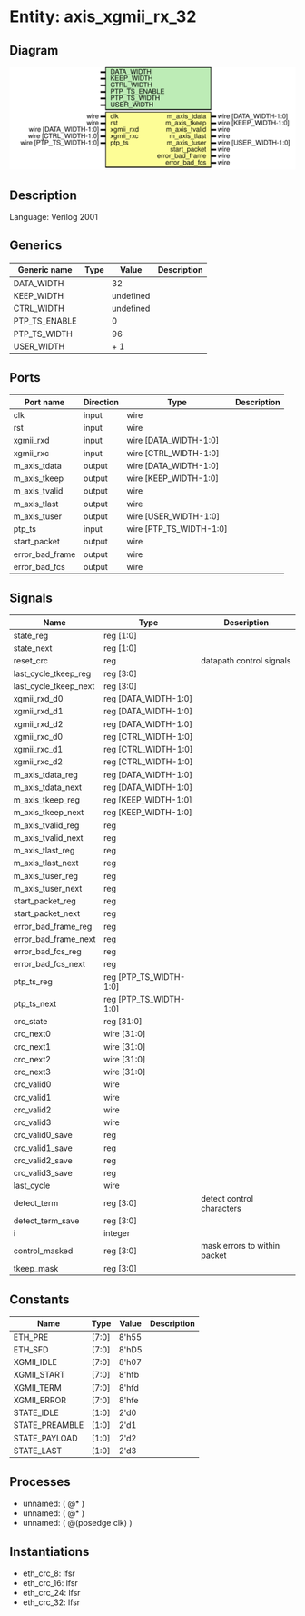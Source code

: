# Entity: axis_xgmii_rx_32

## Diagram

![Diagram](axis_xgmii_rx_32.svg "Diagram")
## Description

Language: Verilog 2001
 
## Generics

| Generic name  | Type | Value     | Description |
| ------------- | ---- | --------- | ----------- |
| DATA_WIDTH    |      | 32        |             |
| KEEP_WIDTH    |      | undefined |             |
| CTRL_WIDTH    |      | undefined |             |
| PTP_TS_ENABLE |      | 0         |             |
| PTP_TS_WIDTH  |      | 96        |             |
| USER_WIDTH    |      | + 1       |             |
## Ports

| Port name       | Direction | Type                    | Description |
| --------------- | --------- | ----------------------- | ----------- |
| clk             | input     | wire                    |             |
| rst             | input     | wire                    |             |
| xgmii_rxd       | input     | wire [DATA_WIDTH-1:0]   |             |
| xgmii_rxc       | input     | wire [CTRL_WIDTH-1:0]   |             |
| m_axis_tdata    | output    | wire [DATA_WIDTH-1:0]   |             |
| m_axis_tkeep    | output    | wire [KEEP_WIDTH-1:0]   |             |
| m_axis_tvalid   | output    | wire                    |             |
| m_axis_tlast    | output    | wire                    |             |
| m_axis_tuser    | output    | wire [USER_WIDTH-1:0]   |             |
| ptp_ts          | input     | wire [PTP_TS_WIDTH-1:0] |             |
| start_packet    | output    | wire                    |             |
| error_bad_frame | output    | wire                    |             |
| error_bad_fcs   | output    | wire                    |             |
## Signals

| Name                  | Type                   | Description                   |
| --------------------- | ---------------------- | ----------------------------- |
| state_reg             | reg [1:0]              |                               |
| state_next            | reg [1:0]              |                               |
| reset_crc             | reg                    | datapath control signals      |
| last_cycle_tkeep_reg  | reg [3:0]              |                               |
| last_cycle_tkeep_next | reg [3:0]              |                               |
| xgmii_rxd_d0          | reg [DATA_WIDTH-1:0]   |                               |
| xgmii_rxd_d1          | reg [DATA_WIDTH-1:0]   |                               |
| xgmii_rxd_d2          | reg [DATA_WIDTH-1:0]   |                               |
| xgmii_rxc_d0          | reg [CTRL_WIDTH-1:0]   |                               |
| xgmii_rxc_d1          | reg [CTRL_WIDTH-1:0]   |                               |
| xgmii_rxc_d2          | reg [CTRL_WIDTH-1:0]   |                               |
| m_axis_tdata_reg      | reg [DATA_WIDTH-1:0]   |                               |
| m_axis_tdata_next     | reg [DATA_WIDTH-1:0]   |                               |
| m_axis_tkeep_reg      | reg [KEEP_WIDTH-1:0]   |                               |
| m_axis_tkeep_next     | reg [KEEP_WIDTH-1:0]   |                               |
| m_axis_tvalid_reg     | reg                    |                               |
| m_axis_tvalid_next    | reg                    |                               |
| m_axis_tlast_reg      | reg                    |                               |
| m_axis_tlast_next     | reg                    |                               |
| m_axis_tuser_reg      | reg                    |                               |
| m_axis_tuser_next     | reg                    |                               |
| start_packet_reg      | reg                    |                               |
| start_packet_next     | reg                    |                               |
| error_bad_frame_reg   | reg                    |                               |
| error_bad_frame_next  | reg                    |                               |
| error_bad_fcs_reg     | reg                    |                               |
| error_bad_fcs_next    | reg                    |                               |
| ptp_ts_reg            | reg [PTP_TS_WIDTH-1:0] |                               |
| ptp_ts_next           | reg [PTP_TS_WIDTH-1:0] |                               |
| crc_state             | reg [31:0]             |                               |
| crc_next0             | wire [31:0]            |                               |
| crc_next1             | wire [31:0]            |                               |
| crc_next2             | wire [31:0]            |                               |
| crc_next3             | wire [31:0]            |                               |
| crc_valid0            | wire                   |                               |
| crc_valid1            | wire                   |                               |
| crc_valid2            | wire                   |                               |
| crc_valid3            | wire                   |                               |
| crc_valid0_save       | reg                    |                               |
| crc_valid1_save       | reg                    |                               |
| crc_valid2_save       | reg                    |                               |
| crc_valid3_save       | reg                    |                               |
| last_cycle            | wire                   |                               |
| detect_term           | reg [3:0]              | detect control characters     |
| detect_term_save      | reg [3:0]              |                               |
| i                     | integer                |                               |
| control_masked        | reg [3:0]              | mask errors to within packet  |
| tkeep_mask            | reg [3:0]              |                               |
## Constants

| Name           | Type  | Value | Description |
| -------------- | ----- | ----- | ----------- |
| ETH_PRE        | [7:0] | 8'h55 |             |
| ETH_SFD        | [7:0] | 8'hD5 |             |
| XGMII_IDLE     | [7:0] | 8'h07 |             |
| XGMII_START    | [7:0] | 8'hfb |             |
| XGMII_TERM     | [7:0] | 8'hfd |             |
| XGMII_ERROR    | [7:0] | 8'hfe |             |
| STATE_IDLE     | [1:0] | 2'd0  |             |
| STATE_PREAMBLE | [1:0] | 2'd1  |             |
| STATE_PAYLOAD  | [1:0] | 2'd2  |             |
| STATE_LAST     | [1:0] | 2'd3  |             |
## Processes
- unnamed: ( @* )
- unnamed: ( @* )
- unnamed: ( @(posedge clk) )
## Instantiations

- eth_crc_8: lfsr
- eth_crc_16: lfsr
- eth_crc_24: lfsr
- eth_crc_32: lfsr
